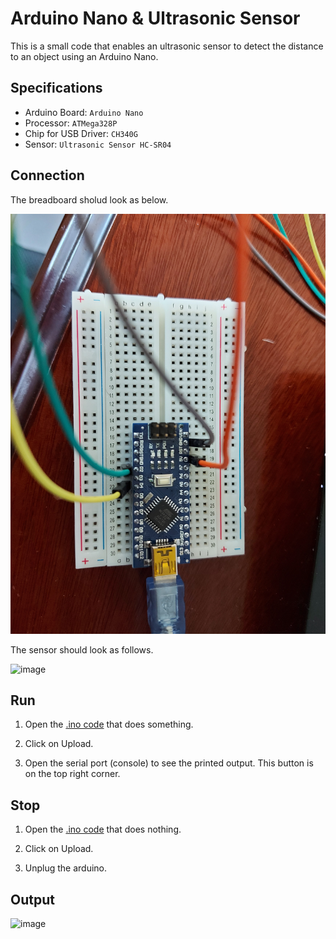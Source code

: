 # Arduino Nano & Ultrasonic Sensor

This is a small code that enables an ultrasonic sensor to detect the distance to an object using an Arduino Nano.

## Specifications

- Arduino Board: `Arduino Nano`
- Processor: `ATMega328P`
- Chip for USB Driver: `CH340G`
- Sensor: `Ultrasonic Sensor HC-SR04`

## Connection

The breadboard sholud look as below. <br />

![image](https://github.com/the-other-mariana/circuits-workshop/blob/master/session06/media/breadboard.jpg?raw=true) <br />

The sensor should look as follows. <br />

![image](https://github.com/the-other-mariana/circuits-workshop/blob/master/session06/media/sensor.jpg?raw=true) <br />

## Run

1. Open the [.ino code](https://github.com/the-other-mariana/circuits-workshop/blob/master/session06/ultrasonic-prints/ultrasonic-prints.ino) that does something.

2. Click on Upload.

3. Open the serial port (console) to see the printed output. This button is on the top right corner.

## Stop

1. Open the [.ino code](https://github.com/the-other-mariana/circuits-workshop/blob/master/session06/null-sketch/null-sketch.ino) that does nothing.

2. Click on Upload.

3. Unplug the arduino.

## Output

![image](https://github.com/the-other-mariana/circuits-workshop/blob/master/session06/media/output.gif)